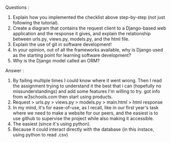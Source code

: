 Questions :
1. Explain how you implemented the checklist above step-by-step (not just following the tutorial).
2. Create a diagram that contains the request client to a Django-based web application and the response it gives, and explain the relationship between urls.py, views.py, models.py, and the html file.
3. Explain the use of git in software development!
4. In your opinion, out of all the frameworks available, why is Django used as the starting point for learning software development?
5. Why is the Django model called an ORM?

Answer :
1. By failing multiple times I could know where it went wrong. Then I read the assignment trying to understand it the best that i can (hopefully no missunderstandings) and add some features I'm willing to try. got info from w3schools.com then start using products.
2. Request > urls.py > views.py > models.py > main.html > html response
3. In my mind, it's for ease-of-use, as I recall, like in our first year's task where we need to make a website for our peers, and the easiest is to use github to supervise the project while also making it accessible.
4. The easiest (since it's using python).
5. Because it could interact directly with the database (in this instace, using python to read .csv)